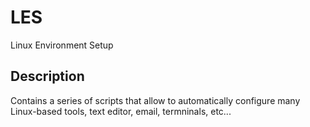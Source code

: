 # LES
Linux Environment Setup

## Description
Contains a series of scripts that allow to automatically configure many Linux-based tools, text editor, email, termninals, etc...
